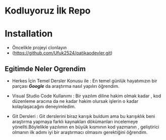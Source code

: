 # Kodluyoruz İlk Repo

# Installation 
- Öncelikle projeyi clonlayın
- (https://github.com/Ufuk2524/patikaodevler.git)



## Egitimde Neler Ogrendim

- Herkes İçin Temel Dersler Konusu ile : En temel günlük hayatımızın bir parçası **_Google_** da araştırma nasıl yapılırı öğrendim.

- Visual Studio Code Kullanımı : Bir yazılım diline hakim olmak kadar , kod düzenleme aracına da ne kadar hakim olursak işlerin o kadar kolaylaşacağını deneyimledim.

- Git Dersleri : Git derslerini biraz karışık buldum ama bu karışıklık beni araştırma yapmaya farklı kaynakları dökümanları incelemeye yönellti.Böylelikle yazılımın en büyük kısmının kod yazmanın , geliştirici olmanın ilk adımı iyi bir araştırmacı olmasını gerektiğini öğrendim.
